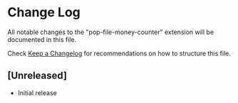 # Change Log

All notable changes to the "pop-file-money-counter" extension will be documented in this file.

Check [Keep a Changelog](http://keepachangelog.com/) for recommendations on how to structure this file.

## [Unreleased]

- Initial release